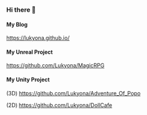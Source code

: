 ### Hi there 👋

#### My Blog
https://lukyona.github.io/

#### My Unreal Project 
https://github.com/Lukyona/MagicRPG

#### My Unity Project 
(3D)
https://github.com/Lukyona/Adventure_Of_Popo

(2D)
https://github.com/Lukyona/DollCafe



<!--
**Lukyona/Lukyona** is a ✨ _special_ ✨ repository because its `README.md` (this file) appears on your GitHub profile.

Here are some ideas to get you started:

- 🔭 I’m currently working on ...
- 🌱 I’m currently learning ...
- 👯 I’m looking to collaborate on ...
- 🤔 I’m looking for help with ...
- 💬 Ask me about ...
- 📫 How to reach me: ...
- 😄 Pronouns: ...
- ⚡ Fun fact: ...
-->
